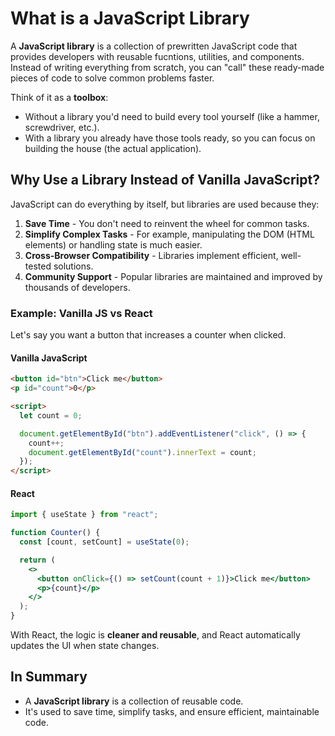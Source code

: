 # What is a JavaScript Library

A **JavaScript library** is a collection of prewritten JavaScript code that provides developers with reusable fucntions, utilities, and components. Instead of writing everything from scratch, you can "call" these ready-made pieces of code to solve common problems faster.

Think of it as a **toolbox**:

- Without a library you'd need to build every tool yourself (like a hammer, screwdriver, etc.).
- With a library you already have those tools ready, so you can focus on building the house (the actual application).

## Why Use a Library Instead of Vanilla JavaScript?

JavaScript can do everything by itself, but libraries are used because they:

1. **Save Time** - You don't need to reinvent the wheel for common tasks.
2. **Simplify Complex Tasks** - For example, manipulating the DOM (HTML elements) or handling state is much easier.
3. **Cross-Browser Compatibility** - Libraries implement efficient, well-tested solutions.
4. **Community Support** - Popular libraries are maintained and improved by thousands of developers.

### Example: Vanilla JS vs React

Let's say you want a button that increases a counter when clicked.

#### Vanilla JavaScript

```html
<button id="btn">Click me</button>
<p id="count">0</p>

<script>
  let count = 0;

  document.getElementById("btn").addEventListener("click", () => {
    count++;
    document.getElementById("count").innerText = count;
  });
</script>
```

#### React

```jsx
import { useState } from "react";

function Counter() {
  const [count, setCount] = useState(0);

  return (
    <>
      <button onClick={() => setCount(count + 1)}>Click me</button>
      <p>{count}</p>
    </>
  );
}
```

With React, the logic is **cleaner and reusable**, and React automatically updates the UI when state changes.

## In Summary

- A **JavaScript library** is a collection of reusable code.
- It's used to save time, simplify tasks, and ensure efficient, maintainable code.
